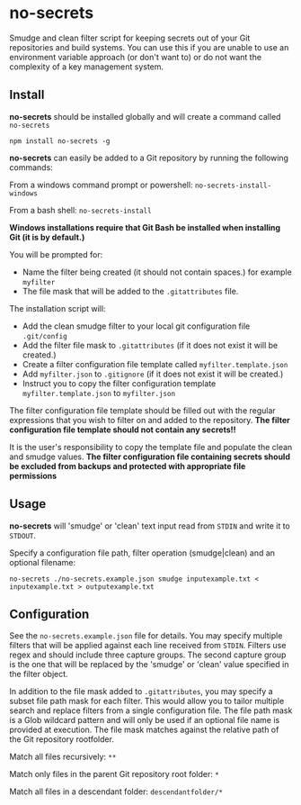 # no-secrets #

Smudge and clean filter script for keeping secrets out of your Git repositories and build systems. You can use this if you are unable to use an environment variable approach (or don't want to) or do not want the complexity of a key management system.

## Install ##

**no-secrets** should be installed globally and will create a command called `no-secrets`

`npm install no-secrets -g`

**no-secrets** can easily be added to a Git repository by running the following commands:

From a windows command prompt or powershell:
`no-secrets-install-windows`

From a bash shell:
`no-secrets-install`

**Windows installations require that Git Bash be installed when installing Git (it is by default.)**

You will be prompted for:
* Name the filter being created (it should not contain spaces.) for example `myfilter`
* The file mask that will be added to the `.gitattributes` file.

The installation script will:
* Add the clean smudge filter to your local git configuration file `.git/config`
* Add the filter file mask to `.gitattributes` (if it does not exist it will be created.) 
* Create a filter configuration file template called `myfilter.template.json`
* Add `myfilter.json` to `.gitignore` (if it does not exist it will be created.)
* Instruct you to copy the filter configuration template `myfilter.template.json` to `myfilter.json`

The filter configuration file template should be filled out with the regular expressions that you wish to filter on and added to the repository. **The filter configuration file template should not contain any secrets!!**

It is the user's responsibility to copy the template file and populate the clean and smudge values. **The filter configuration file containing secrets should be excluded from backups and protected with appropriate file permissions**

## Usage ##

**no-secrets** will 'smudge' or 'clean' text input read from `STDIN` and write it to `STDOUT`.

Specify a configuration file path, filter operation (smudge|clean) and an optional filename:

`no-secrets ./no-secrets.example.json smudge inputexample.txt < inputexample.txt > outputexample.txt`

## Configuration ##

See the `no-secrets.example.json` file for details. You may specify multiple filters that will be applied against each line received from `STDIN`. Filters use regex and should include three capture groups. The second capture group is the one that will be replaced by the 'smudge' or 'clean' value specified in the filter object. 

In addition to the file mask added to `.gitattributes`, you may specify a subset file path mask for each filter. This would allow you to tailor multiple search and replace filters from a single configuration file. The file path mask is a Glob wildcard pattern and will only be used if an optional file name is provided at execution. The file mask matches against the relative path of the Git repository rootfolder.

Match all files recursively:
`**`

Match only files in the parent Git repository root folder:
`*`

Match all files in a descendant folder:
`descendantfolder/*`